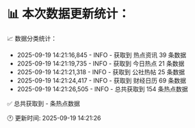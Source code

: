 📊 本次数据更新统计：
==========================

📈 数据分类统计：
- 2025-09-19 14:21:16,845 - INFO - 获取到 热点资讯 39 条数据
- 2025-09-19 14:21:19,735 - INFO - 获取到 今日热点 21 条数据
- 2025-09-19 14:21:21,318 - INFO - 获取到 公社热帖 25 条数据
- 2025-09-19 14:21:24,417 - INFO - 获取到 财经日历 69 条数据
- 2025-09-19 14:21:26,505 - INFO - 总共获取到 154 条热点数据

✅ 总共获取到 - 条热点数据

🕐 更新时间: 2025-09-19 14:21:26
